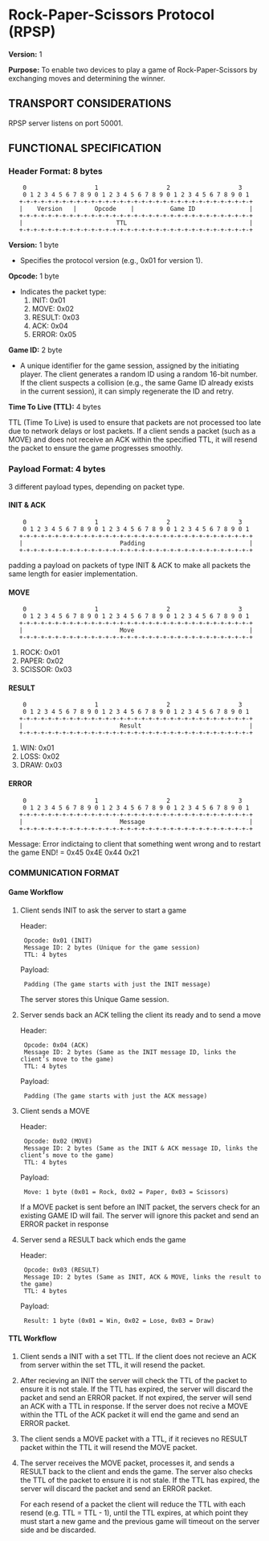 # Rock-Paper-Scissors Protocol (RPSP)

**Version:** 1

**Purpose:** To enable two devices to play a game of Rock-Paper-Scissors by exchanging moves and determining the winner.

## TRANSPORT CONSIDERATIONS
RPSP server listens on port 50001.

## FUNCTIONAL SPECIFICATION

### Header Format: 8 bytes

```
    0                   1                   2                   3
    0 1 2 3 4 5 6 7 8 9 0 1 2 3 4 5 6 7 8 9 0 1 2 3 4 5 6 7 8 9 0 1
   +-+-+-+-+-+-+-+-+-+-+-+-+-+-+-+-+-+-+-+-+-+-+-+-+-+-+-+-+-+-+-+-+
   |    Version   |     Opcode    |          Game ID               |
   +-+-+-+-+-+-+-+-+-+-+-+-+-+-+-+-+-+-+-+-+-+-+-+-+-+-+-+-+-+-+-+-+
   |                          TTL                                  |
   +-+-+-+-+-+-+-+-+-+-+-+-+-+-+-+-+-+-+-+-+-+-+-+-+-+-+-+-+-+-+-+-+
```

**Version:** 1 byte

- Specifies the protocol version (e.g., 0x01 for version 1).

**Opcode:** 1 byte

- Indicates the packet type:
  1. INIT: 0x01
  2. MOVE: 0x02
  3. RESULT: 0x03
  4. ACK: 0x04
  5. ERROR: 0x05

**Game ID:** 2 byte

- A unique identifier for the game session, assigned by the initiating player.
The client generates a random ID using a random 16-bit number. If the client suspects a collision (e.g., the same Game ID already exists in the current session), it can simply regenerate the ID and retry.

**Time To Live (TTL):** 4 bytes

TTL (Time To Live) is used to ensure that packets are not processed too late due to network delays or lost packets. If a client sends a packet (such as a MOVE) and does not receive an ACK within the specified TTL, it will resend the packet to ensure the game progresses smoothly.

### Payload Format: 4 bytes

3 different payload types, depending on packet type.

#### INIT & ACK

        0                   1                   2                   3
        0 1 2 3 4 5 6 7 8 9 0 1 2 3 4 5 6 7 8 9 0 1 2 3 4 5 6 7 8 9 0 1
       +-+-+-+-+-+-+-+-+-+-+-+-+-+-+-+-+-+-+-+-+-+-+-+-+-+-+-+-+-+-+-+-+
       |                           Padding                             |
       +-+-+-+-+-+-+-+-+-+-+-+-+-+-+-+-+-+-+-+-+-+-+-+-+-+-+-+-+-+-+-+-+

padding a payload on packets of type INIT & ACK to make all packets the same length for easier implementation.

#### MOVE

        0                   1                   2                   3
        0 1 2 3 4 5 6 7 8 9 0 1 2 3 4 5 6 7 8 9 0 1 2 3 4 5 6 7 8 9 0 1
       +-+-+-+-+-+-+-+-+-+-+-+-+-+-+-+-+-+-+-+-+-+-+-+-+-+-+-+-+-+-+-+-+
       |                           Move                                |
       +-+-+-+-+-+-+-+-+-+-+-+-+-+-+-+-+-+-+-+-+-+-+-+-+-+-+-+-+-+-+-+-+

  1. ROCK: 0x01
  2. PAPER: 0x02
  3. SCISSOR: 0x03

  #### RESULT

        0                   1                   2                   3
        0 1 2 3 4 5 6 7 8 9 0 1 2 3 4 5 6 7 8 9 0 1 2 3 4 5 6 7 8 9 0 1
       +-+-+-+-+-+-+-+-+-+-+-+-+-+-+-+-+-+-+-+-+-+-+-+-+-+-+-+-+-+-+-+-+
       |                           Result                              |
       +-+-+-+-+-+-+-+-+-+-+-+-+-+-+-+-+-+-+-+-+-+-+-+-+-+-+-+-+-+-+-+-+

  1. WIN: 0x01
  2. LOSS: 0x02
  3. DRAW: 0x03

#### ERROR

        0                   1                   2                   3
        0 1 2 3 4 5 6 7 8 9 0 1 2 3 4 5 6 7 8 9 0 1 2 3 4 5 6 7 8 9 0 1
       +-+-+-+-+-+-+-+-+-+-+-+-+-+-+-+-+-+-+-+-+-+-+-+-+-+-+-+-+-+-+-+-+
       |                           Message                             |
       +-+-+-+-+-+-+-+-+-+-+-+-+-+-+-+-+-+-+-+-+-+-+-+-+-+-+-+-+-+-+-+-+

Message: 
Error indictaing to client that something went wrong and to restart the game
END! = 0x45 0x4E 0x44 0x21

### COMMUNICATION FORMAT

#### Game Workflow

1. Client sends INIT to ask the server to start a game

    Header:

        Opcode: 0x01 (INIT)
        Message ID: 2 bytes (Unique for the game session)
        TTL: 4 bytes 

    Payload:

        Padding (The game starts with just the INIT message)

    The server stores this Unique Game session.

2. Server sends back an ACK telling the client its ready and to send a move

    Header:

        Opcode: 0x04 (ACK)
        Message ID: 2 bytes (Same as the INIT message ID, links the client’s move to the game)
        TTL: 4 bytes 

    Payload:

        Padding (The game starts with just the ACK message)

3. Client sends a MOVE 

    Header:

        Opcode: 0x02 (MOVE)
        Message ID: 2 bytes (Same as the INIT & ACK message ID, links the client’s move to the game)
        TTL: 4 bytes 

    Payload:

        Move: 1 byte (0x01 = Rock, 0x02 = Paper, 0x03 = Scissors)

    If a MOVE packet is sent before an INIT packet, the servers check for an existing GAME ID will fail. The server will ignore this packet and send an ERROR packet in response

3. Server send a RESULT back which ends the game

    Header:

        Opcode: 0x03 (RESULT)
        Message ID: 2 bytes (Same as INIT, ACK & MOVE, links the result to the game)
        TTL: 4 bytes 

    Payload:

        Result: 1 byte (0x01 = Win, 0x02 = Lose, 0x03 = Draw)

#### TTL Workflow

1. Client sends a INIT with a set TTL. If the client does not recieve an ACK from server within the set TTL, it will resend the packet.

2. After recieving an INIT the server will check the TTL of the packet to ensure it is not stale. If the TTL has expired, the server will discard the packet and send an ERROR packet. If not expired, the server will send an ACK with a TTL in response. If the server does not recive a MOVE within the TTL of the ACK packet it will end the game and send an ERROR packet.

3. The client sends a MOVE packet with a TTL, if it recieves no RESULT packet within the TTL it will resend the MOVE packet. 

4. The server receives the MOVE packet, processes it, and sends a RESULT back to the client and ends the game. The server also checks the TTL of the packet to ensure it is not stale. If the TTL has expired, the server will discard the packet and send an ERROR packet.

    For each resend of a packet the client will reduce the TTL with each resend (e.g. TTL = TTL - 1), until the TTL expires, at which point they must start a new game and the previous game will timeout on the server side and be discarded.
